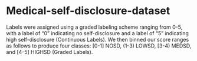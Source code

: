 # Medical-self-disclosure-dataset

Labels were assigned using a graded labeling scheme ranging from 0-5, with a label of “0” indicating no self-disclosure and a label of “5” indicating high self-disclosure (Continuous Labels). We then  binned our score ranges as follows to produce four classes: [0-1] NOSD, (1-3) LOWSD, [3-4) MEDSD, and [4-5] HIGHSD (Graded Labels). 
